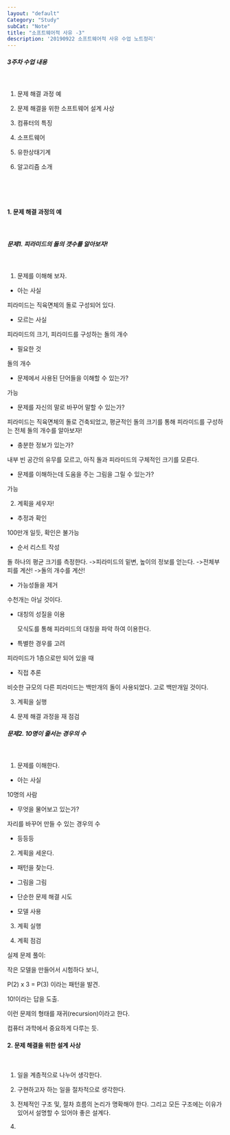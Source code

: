 ```yaml
---
layout: "default"
Category: "Study"
subCat: "Note"
title: "소프트웨어적 사유 -3"
description: '20190922 소프트웨어적 사유 수업 노트정리'
---
```


<h5>3주차 수업 내용</h5>
<br>

1. 문제 해결 과정 예

2. 문제 해결을 위한 소프트웨어 설계 사상

3. 컴퓨터의 특징

4. 소프트웨어

5. 유한상태기계

6. 알고리즘 소개


<br><br><br>

<h4>1. 문제 해결 과정의 예</h4>
<br>

<h5>문제1. 피라미드의 돌의 갯수를 알아보자!</h5>
<br>

1. 문제를 이해해 보자.

- 아는 사실

 피라미드는 직육면체의 돌로 구성되어 있다.

- 모르는 사실

 피라미드의 크기, 피라미드를 구성하는 돌의 개수

- 필요한 것

 돌의 개수

- 문제에서 사용된 단어들을 이해할 수 있는가?

 가능

- 문제를 자신의 말로 바꾸어 말할 수 있는가?

 피라미드는 직육면체의 돌로 건축되었고, 평균적인 돌의 크기를 통해 피라미드를 구성하는 전체 돌의 개수를 알아보자!

- 충분한 정보가 있는가?

 내부 빈 공간의 유무를 모르고, 아직 돌과 피라미드의 구체적인 크기를 모른다.

- 문제를 이해하는데 도움을 주는 그림을 그릴 수 있는가?

 가능

2. 계획을 세우자!

- 추정과 확인

 100만개 일듯, 확인은 불가능

- 순서 리스트 작성

 돌 하나의 평균 크기를 측정한다.
 ->피라미드의 밑변, 높이의 정보를 얻는다.
 ->전체부피를 계산!
 ->돌의 개수를 계산!
-  가능성들을 제거

  수천개는 아닐 것이다.

- 대칭의 성질을 이용

  모식도를 통해 피라미드의 대칭을 파악 하여 이용한다.

- 특별한 경우를 고려

 피라미드가 1층으로만 되어 있을 때

- 직접 추론

 비슷한 규모의 다른 피라미드는 백만개의 돌이 사용되었다. 고로 백만개일 것이다.

3. 계획을 실행

4. 문제 해결 과정을 재 점검

<h5>문제2. 10명이 줄서는 경우의 수</h5>
<br>

1. 문제를 이해한다.

 - 아는 사실

 10명의 사람

 - 무엇을 물어보고 있는가?

 자리를 바꾸어 만들 수 있는 경우의 수

 - 등등등

2. 계획을 세운다.

 - 패턴을 찾는다.

 - 그림을 그림

 - 단순한 문제 해결 시도

 - 모델 사용

3. 계획 실행

4. 계획 점검

실제 문제 풀이:

작은 모델을 만들어서 시험하다 보니,

P(2) x 3 = P(3) 이라는 패턴을 발견.

10!이라는 답을 도출.

이런 문제의 형태를 재귀(recursion)이라고 한다.

컴퓨터 과학에서 중요하게 다루는 듯.

<h4>2. 문제 해결을 위한 설계 사상</h4>
<br>

1. 일을 계층적으로 나누어 생각한다.

2. 구현하고자 하는 일을 절차적으로 생각한다.

3. 전체적인 구조 및, 절차 흐름의 논리가 명확해야 한다. 그리고 모든 구조에는 이유가 있어서 설명할 수 있어야 좋은 설계다.

4. 
